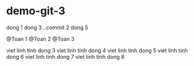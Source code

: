 # demo-git-3
dong 1 
dong 3
..commit 2
dong 5 

@Toan 1
@Toan 2
@Toan 3


viet linh tinh dong 3
viet linh tinh dong 4
viet linh tinh dong 5
viet linh tinh dong 6
viet linh tinh dong 7
viet linh tinh dong 8